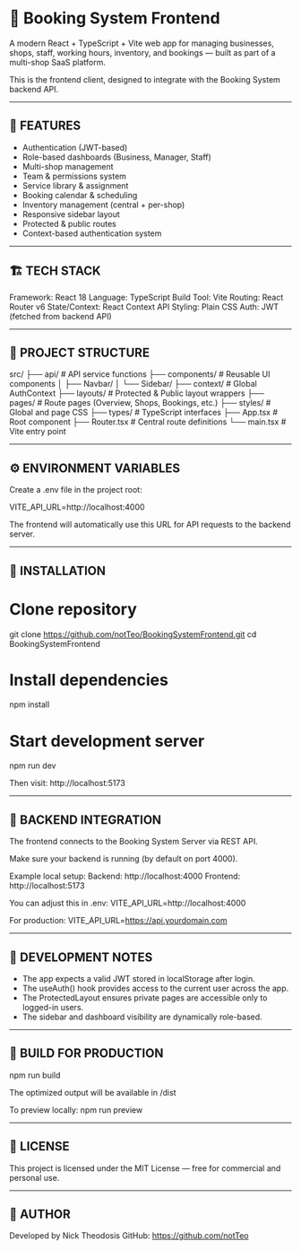 # 📘 Booking System Frontend

A modern React + TypeScript + Vite web app for managing businesses, shops, staff, working hours, inventory, and bookings — built as part of a multi-shop SaaS platform.

This is the frontend client, designed to integrate with the Booking System backend API.

------------------------------------------------------------
🚀 FEATURES
------------------------------------------------------------
- Authentication (JWT-based)
- Role-based dashboards (Business, Manager, Staff)
- Multi-shop management
- Team & permissions system
- Service library & assignment
- Booking calendar & scheduling
- Inventory management (central + per-shop)
- Responsive sidebar layout
- Protected & public routes
- Context-based authentication system

------------------------------------------------------------
🏗️ TECH STACK
------------------------------------------------------------
Framework: React 18
Language: TypeScript
Build Tool: Vite
Routing: React Router v6
State/Context: React Context API
Styling: Plain CSS
Auth: JWT (fetched from backend API)

------------------------------------------------------------
📂 PROJECT STRUCTURE
------------------------------------------------------------
src/
├── api/                 # API service functions
├── components/          # Reusable UI components
│   ├── Navbar/
│   └── Sidebar/
├── context/             # Global AuthContext
├── layouts/             # Protected & Public layout wrappers
├── pages/               # Route pages (Overview, Shops, Bookings, etc.)
├── styles/              # Global and page CSS
├── types/               # TypeScript interfaces
├── App.tsx              # Root component
├── Router.tsx           # Central route definitions
└── main.tsx             # Vite entry point

------------------------------------------------------------
⚙️ ENVIRONMENT VARIABLES
------------------------------------------------------------
Create a .env file in the project root:

VITE_API_URL=http://localhost:4000

The frontend will automatically use this URL for API requests to the backend server.

------------------------------------------------------------
🧩 INSTALLATION
------------------------------------------------------------
# Clone repository
git clone https://github.com/notTeo/BookingSystemFrontend.git
cd BookingSystemFrontend

# Install dependencies
npm install

# Start development server
npm run dev

Then visit:
http://localhost:5173

------------------------------------------------------------
🔗 BACKEND INTEGRATION
------------------------------------------------------------
The frontend connects to the Booking System Server via REST API.

Make sure your backend is running (by default on port 4000).

Example local setup:
Backend: http://localhost:4000
Frontend: http://localhost:5173

You can adjust this in .env:
VITE_API_URL=http://localhost:4000

For production:
VITE_API_URL=https://api.yourdomain.com

------------------------------------------------------------
🧠 DEVELOPMENT NOTES
------------------------------------------------------------
- The app expects a valid JWT stored in localStorage after login.
- The useAuth() hook provides access to the current user across the app.
- The ProtectedLayout ensures private pages are accessible only to logged-in users.
- The sidebar and dashboard visibility are dynamically role-based.

------------------------------------------------------------
🧱 BUILD FOR PRODUCTION
------------------------------------------------------------
npm run build

The optimized output will be available in /dist

To preview locally:
npm run preview

------------------------------------------------------------
📄 LICENSE
------------------------------------------------------------
This project is licensed under the MIT License — free for commercial and personal use.

------------------------------------------------------------
🧰 AUTHOR
------------------------------------------------------------
Developed by Nick Theodosis
GitHub: https://github.com/notTeo
